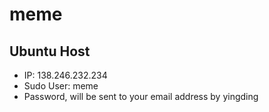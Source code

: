 # meme

## Ubuntu Host
* IP: 138.246.232.234
* Sudo User: meme
* Password, will be sent to your email address by yingding

